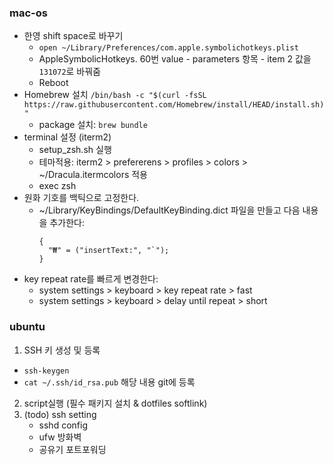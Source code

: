### mac-os
- 한영 shift space로 바꾸기 
  -  `open ~/Library/Preferences/com.apple.symbolichotkeys.plist`
  -  AppleSymbolicHotkeys. 60번 value - parameters 항목 - item 2 값을 `131072`로 바꿔줌 
  -  Reboot
- Homebrew 설치
  `/bin/bash -c "$(curl -fsSL https://raw.githubusercontent.com/Homebrew/install/HEAD/install.sh)"`
  -  package 설치: `brew bundle` 
- terminal 설정 (iterm2)
  - setup_zsh.sh 실행
  - 테마적용: iterm2 > prefererens > profiles > colors > ~/Dracula.itermcolors 적용
  - exec zsh
- 원화 기호를 백틱으로 고정한다.
  - ~/Library/KeyBindings/DefaultKeyBinding.dict 파일을 만들고 다음 내용을 추가한다:
    ```
    {
      "₩" = ("insertText:", "`");
    }
    ```
- key repeat rate를 빠르게 변경한다:
  - system settings > keyboard > key repeat rate > fast
  - system settings > keyboard > delay until repeat > short


### ubuntu
1. SSH 키 생성 및 등록
  - `ssh-keygen`
  - `cat ~/.ssh/id_rsa.pub` 해당 내용 git에 등록
2. script실행 (필수 패키지 설치 & dotfiles softlink)
3. (todo) ssh setting
	- sshd config
	- ufw 방화벽
	- 공유기 포트포워딩
